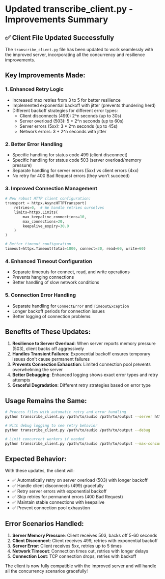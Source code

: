 # Updated transcribe_client.py - Improvements Summary

## ✅ Client File Updated Successfully

The `transcribe_client.py` file has been updated to work seamlessly with the improved server, incorporating all the concurrency and resilience improvements.

## Key Improvements Made:

### 1. **Enhanced Retry Logic**
- Increased max retries from 3 to 5 for better resilience
- Implemented exponential backoff with jitter (prevents thundering herd)
- Different backoff strategies for different error types:
  - Client disconnects (499): 2^n seconds (up to 30s)
  - Server overload (503): 5 * 2^n seconds (up to 60s) 
  - Server errors (5xx): 3 * 2^n seconds (up to 45s)
  - Network errors: 3 * 2^n seconds with jitter

### 2. **Better Error Handling**
- Specific handling for status code 499 (client disconnect)
- Specific handling for status code 503 (server overload/memory pressure)
- Separate handling for server errors (5xx) vs client errors (4xx)
- No retry for 400 Bad Request errors (they won't succeed)

### 3. **Improved Connection Management**
```python
# New robust HTTP client configuration:
transport = httpx.AsyncHTTPTransport(
    retries=0,  # We handle retries ourselves
    limits=httpx.Limits(
        max_keepalive_connections=10,
        max_connections=20,
        keepalive_expiry=30.0
    )
)

# Better timeout configuration
timeout=httpx.Timeout(total=1800, connect=30, read=60, write=60)
```

### 4. **Enhanced Timeout Configuration**
- Separate timeouts for connect, read, and write operations
- Prevents hanging connections
- Better handling of slow network conditions

### 5. **Connection Error Handling**
- Separate handling for `ConnectError` and `TimeoutException`
- Longer backoff periods for connection issues
- Better logging of connection problems

## Benefits of These Updates:

1. **Resilience to Server Overload**: When server reports memory pressure (503), client backs off aggressively
2. **Handles Transient Failures**: Exponential backoff ensures temporary issues don't cause permanent failures
3. **Prevents Connection Exhaustion**: Limited connection pool prevents overwhelming the server
4. **Better Debugging**: Enhanced logging shows exact error types and retry attempts
5. **Graceful Degradation**: Different retry strategies based on error type

## Usage Remains the Same:

```bash
# Process files with automatic retry and error handling
python transcribe_client.py /path/to/audio /path/to/output --server http://your-server:8080

# With debug logging to see retry behavior
python transcribe_client.py /path/to/audio /path/to/output --debug

# Limit concurrent workers if needed
python transcribe_client.py /path/to/audio /path/to/output --max-concurrent 4
```

## Expected Behavior:

With these updates, the client will:
- ✅ Automatically retry on server overload (503) with longer backoff
- ✅ Handle client disconnects (499) gracefully
- ✅ Retry server errors with exponential backoff
- ✅ Skip retries for permanent errors (400 Bad Request)
- ✅ Maintain stable connections with keepalive
- ✅ Prevent connection pool exhaustion

## Error Scenarios Handled:

1. **Server Memory Pressure**: Client receives 503, backs off 5-60 seconds
2. **Client Disconnect**: Client receives 499, retries with exponential backoff
3. **Server Error**: Client receives 5xx, retries up to 5 times
4. **Network Timeout**: Connection times out, retries with longer delays
5. **Connection Lost**: TCP connection drops, retries with backoff

The client is now fully compatible with the improved server and will handle all the concurrency scenarios gracefully!